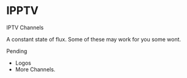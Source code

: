 # IPPTV
IPTV Channels

A constant state of flux. Some of these may work for you some wont.


Pending
- Logos
- More Channels.
